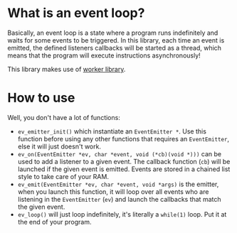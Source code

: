 # What is an event loop?
Basically, an event loop is a state where a program runs indefinitely and waits for some events to be triggered. In this library, each time an event is emitted, the defined listeners callbacks will be started as a thread, which means that the program will execute instructions asynchronously!

This library makes use of [worker library](https://github.com/QuantumSheep/worker-c).

# How to use
Well, you don't have a lot of functions:
- `ev_emitter_init()` which instantiate an `EventEmitter *`. Use this function before using any other functions that requires an `EventEmitter`, else it will just doesn't work.
- `ev_on(EventEmitter *ev, char *event, void (*cb)(void *)))` can be used to add a listener to a given event. The callback function (`cb`) will be launched if the given event is emitted. Events are stored in a chained list style to take care of your RAM.
- `ev_emit(EventEmitter *ev, char *event, void *args)` is the emitter, when you launch this function, it will loop over all events who are listening in the `EventEmitter` (`ev`) and launch the callbacks that match the given event.
- `ev_loop()` will just loop indefinitely, it's literally a `while(1)` loop. Put it at the end of your program.
